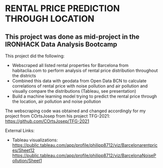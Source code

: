 # RENTAL PRICE PREDICTION THROUGH LOCATION

## This project was done as mid-project in the IRONHACK Data Analysis Bootcamp

This project did the following:
- Webscraped all listed rental properties for Barcelona from habitaclia.com to perform analysis of rental price distribution throughout the districts
- Combined this data with geodata from Open Data BCN to calculate correlations of rental price with noise pollution and air pollution and visually compare the distributions (Tableau, see presentation)
- Build a machine learning model trying to predict the rental price through the location, air pollution and noise pollution



The webscraping code was obtained and changed accordingly for my project from COrtsJosep from his project TFG-2021:
https://github.com/COrtsJosep/TFG-2021

External Links:

- Tableau visualizations: 
https://public.tableau.com/app/profile/philipp8712/viz/Barcelonarentprices/Sheet12
https://public.tableau.com/app/profile/philipp8712/viz/BarcelonaNoisePollution/Sheet1
